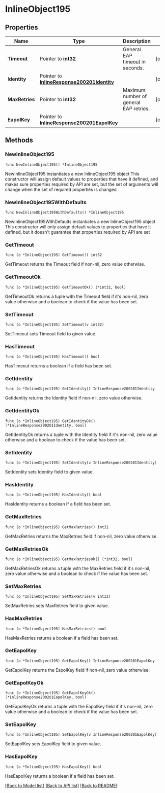 # InlineObject195

## Properties

Name | Type | Description | Notes
------------ | ------------- | ------------- | -------------
**Timeout** | Pointer to **int32** | General EAP timeout in seconds. | [optional] 
**Identity** | Pointer to [**InlineResponse200201Identity**](InlineResponse200201Identity.md) |  | [optional] 
**MaxRetries** | Pointer to **int32** | Maximum number of general EAP retries. | [optional] 
**EapolKey** | Pointer to [**InlineResponse200201EapolKey**](InlineResponse200201EapolKey.md) |  | [optional] 

## Methods

### NewInlineObject195

`func NewInlineObject195() *InlineObject195`

NewInlineObject195 instantiates a new InlineObject195 object
This constructor will assign default values to properties that have it defined,
and makes sure properties required by API are set, but the set of arguments
will change when the set of required properties is changed

### NewInlineObject195WithDefaults

`func NewInlineObject195WithDefaults() *InlineObject195`

NewInlineObject195WithDefaults instantiates a new InlineObject195 object
This constructor will only assign default values to properties that have it defined,
but it doesn't guarantee that properties required by API are set

### GetTimeout

`func (o *InlineObject195) GetTimeout() int32`

GetTimeout returns the Timeout field if non-nil, zero value otherwise.

### GetTimeoutOk

`func (o *InlineObject195) GetTimeoutOk() (*int32, bool)`

GetTimeoutOk returns a tuple with the Timeout field if it's non-nil, zero value otherwise
and a boolean to check if the value has been set.

### SetTimeout

`func (o *InlineObject195) SetTimeout(v int32)`

SetTimeout sets Timeout field to given value.

### HasTimeout

`func (o *InlineObject195) HasTimeout() bool`

HasTimeout returns a boolean if a field has been set.

### GetIdentity

`func (o *InlineObject195) GetIdentity() InlineResponse200201Identity`

GetIdentity returns the Identity field if non-nil, zero value otherwise.

### GetIdentityOk

`func (o *InlineObject195) GetIdentityOk() (*InlineResponse200201Identity, bool)`

GetIdentityOk returns a tuple with the Identity field if it's non-nil, zero value otherwise
and a boolean to check if the value has been set.

### SetIdentity

`func (o *InlineObject195) SetIdentity(v InlineResponse200201Identity)`

SetIdentity sets Identity field to given value.

### HasIdentity

`func (o *InlineObject195) HasIdentity() bool`

HasIdentity returns a boolean if a field has been set.

### GetMaxRetries

`func (o *InlineObject195) GetMaxRetries() int32`

GetMaxRetries returns the MaxRetries field if non-nil, zero value otherwise.

### GetMaxRetriesOk

`func (o *InlineObject195) GetMaxRetriesOk() (*int32, bool)`

GetMaxRetriesOk returns a tuple with the MaxRetries field if it's non-nil, zero value otherwise
and a boolean to check if the value has been set.

### SetMaxRetries

`func (o *InlineObject195) SetMaxRetries(v int32)`

SetMaxRetries sets MaxRetries field to given value.

### HasMaxRetries

`func (o *InlineObject195) HasMaxRetries() bool`

HasMaxRetries returns a boolean if a field has been set.

### GetEapolKey

`func (o *InlineObject195) GetEapolKey() InlineResponse200201EapolKey`

GetEapolKey returns the EapolKey field if non-nil, zero value otherwise.

### GetEapolKeyOk

`func (o *InlineObject195) GetEapolKeyOk() (*InlineResponse200201EapolKey, bool)`

GetEapolKeyOk returns a tuple with the EapolKey field if it's non-nil, zero value otherwise
and a boolean to check if the value has been set.

### SetEapolKey

`func (o *InlineObject195) SetEapolKey(v InlineResponse200201EapolKey)`

SetEapolKey sets EapolKey field to given value.

### HasEapolKey

`func (o *InlineObject195) HasEapolKey() bool`

HasEapolKey returns a boolean if a field has been set.


[[Back to Model list]](../README.md#documentation-for-models) [[Back to API list]](../README.md#documentation-for-api-endpoints) [[Back to README]](../README.md)



